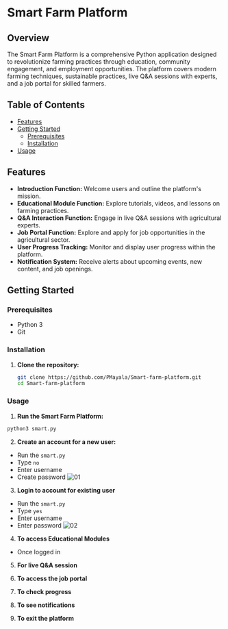 # Smart Farm Platform

## Overview

The Smart Farm Platform is a comprehensive Python application designed to revolutionize farming practices through education, community engagement, and employment opportunities. The platform covers modern farming techniques, sustainable practices, live Q&A sessions with experts, and a job portal for skilled farmers.

## Table of Contents

- [Features](#features)
- [Getting Started](#getting-started)
  - [Prerequisites](#prerequisites)
  - [Installation](#installation)
- [Usage](#usage)

## Features

- **Introduction Function:** Welcome users and outline the platform's mission.
- **Educational Module Function:** Explore tutorials, videos, and lessons on farming practices.
- **Q&A Interaction Function:** Engage in live Q&A sessions with agricultural experts.
- **Job Portal Function:** Explore and apply for job opportunities in the agricultural sector.
- **User Progress Tracking:** Monitor and display user progress within the platform.
- **Notification System:** Receive alerts about upcoming events, new content, and job openings.

## Getting Started

### Prerequisites

- Python 3
- Git

### Installation

1. **Clone the repository:**
   ```bash
   git clone https://github.com/PMayala/Smart-farm-platform.git
   cd Smart-farm-platform
   ```

### Usage 

1. **Run the Smart Farm Platform:**

```bash
python3 smart.py
```

2. **Create an account for a new user:**
- Run the `smart.py`
- Type `no`
- Enter username
- Create password
  ![01](https://github.com/PMayala/Smart-farm-platform/assets/112552126/b8f89f70-8715-4f2f-968b-4521aada0c00)
  
3.  **Login to account for existing user**
- Run the `smart.py`
- Type `yes`
- Enter username
- Enter password
![02](https://github.com/PMayala/Smart-farm-platform/assets/112552126/a242ece2-f4a1-455e-8284-2d79fa76b7f3)
  
4.  **To access Educational Modules**
- Once logged in 
5.  **For live Q&A session**

6.  **To access the job portal**

7.  **To check progress**

8.  **To see notifications**

9.  **To exit the platform**

